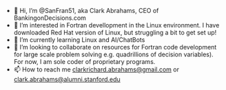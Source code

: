 - 👋 Hi, I’m @SanFran51, aka Clark Abrahams, CEO of BankingonDecisions.com
- 👀 I’m interested in Fortran devellopment in the Linux environment.  I have downloaded Red Hat version of Linux, but struggling a bit to get set up!
- 🌱 I’m currently learning Linux and AI/ChatBots
- 💞️ I’m looking to collaborate on resources for Fortran code development for large scale problem solving e.g. quadrillions of decision variables).  For now, I am sole coder of proprietary programs.
- 📫 How to reach me clarkrichard.abrahams@gmail.com or clark.abrahams@alumni.stanford.edu

<!---
SanFran51/SanFran51 is a ✨ special ✨ repository because its `README.md` (this file) appears on your GitHub profile.
You can click the Preview link to take a look at your changes.
--->

